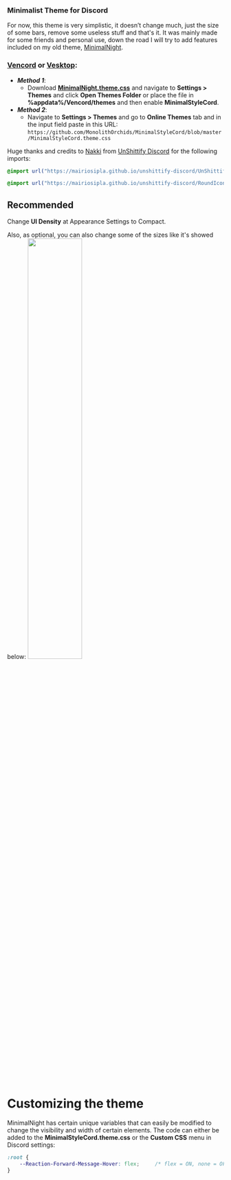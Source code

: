 ### Minimalist Theme for Discord
For now, this theme is very simplistic, it doesn’t change much, just the size of some bars, remove some useless stuff and that's it. It was mainly made for some friends and personal use, down the road I will try to add features included on my old theme, [MinimalNight](https://github.com/MonolithOrchids/MinimalNightTheme/tree/master).

### [**Vencord**](https://vencord.dev) or [**Vesktop**](https://github.com/Vencord/Vesktop):  
- ***Method 1***: 
	- Download [**MinimalNight.theme.css**](https://github.com/MonolithOrchids/MinimalStyleCord/blob/master/MinimalStyleCord.theme.css) and navigate to **Settings > Themes** and click **Open Themes Folder** or place the file in **%appdata%/Vencord/themes** and then enable **MinimalStyleCord**.    
- ***Method 2***: 
	- Navigate to **Settings > Themes** and go to **Online Themes** tab and in the input field paste in this URL:  
```https://github.com/MonolithOrchids/MinimalStyleCord/blob/master/MinimalStyleCord.theme.css```


Huge thanks and credits to [Nakki](https://instagram.com/nak.kiwi) from [UnShittify Discord](https://github.com/MaiRiosIPla/unshittify-discord) for the following imports:
```css
@import url("https://mairiosipla.github.io/unshittify-discord/UnShittifySource.theme.css");
```
```css 
@import url("https://mairiosipla.github.io/unshittify-discord/RoundIconsSource.theme.css");
```
## Recommended
Change **UI Density** at Appearance Settings to Compact.

Also, as optional, you can also change some of the sizes like it's showed below:
<img src="https://i.imgur.com/zSHQs2j.png" width=50% height=50%>

# Customizing the theme

MinimalNight has certain unique variables that can easily be modified to change the visibility and width of certain elements. The code can either be added to the **MinimalStyleCord.theme.css** or the **Custom CSS** menu in Discord settings:

```css
:root {
    --Reaction-Forward-Message-Hover: flex;		/* flex = ON, none = OFF */
}
```
